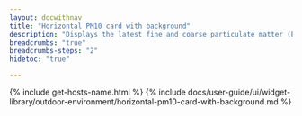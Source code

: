 ```yaml
---
layout: docwithnav
title: "Horizontal PM10 card with background"
description: "Displays the latest fine and coarse particulate matter (PM10) telemetry in a scalable horizontal layout with the background image."
breadcrumbs: "true"
breadcrumbs-steps: "2"
hidetoc: "true"

---
```

{% include get-hosts-name.html %}
{% include docs/user-guide/ui/widget-library/outdoor-environment/horizontal-pm10-card-with-background.md %}
